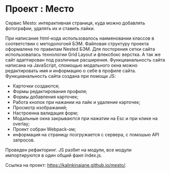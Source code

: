 # Проект : Место
 Сервис Mesto: интерактивная страниця, куда можно добавлять фотографии, удалять их и ставить лайки.

При написание html-кода использовалось наименовании классов в соответствии с методологоей БЭМ. Файловая структуру проекта оформалена по правилам Nested БЭМ. Для посторения сетки сайта использовалась технологии Grid Layout и флексбокс верстка. А так же сайт адаптирован под различные расширения. Функцианальность сайта написана на JavaScript, спомощью модального окна можно редактировать имя и информацию о себе в профиле сайта.
Функцианальность сайта создана при помощи JS: 
 * Карточки создаются;
 * Формы редактирования профиля;
 * Формы добавления карточек;
 * Работа кнопок при нажании на лайк и удаление карточек;
 * Просмотр изображаний;
 * Настроенна валидация форм;
 * Модальные окна закрываются при нажатии на Esc и при клике на overlay;
 * Проект собран Webpack-ом;
 * информация на страницу позгружается с сервера, с помошью API запросов.
 
 Проведен рефакторинг. JS разбит на модули, все модули импортируются в один общий фаил index.js.

Ссылка на проект:
https://kalinkinajane.github.io/mesto/.

